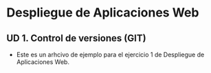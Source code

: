 # Despliegue de Aplicaciones Web
## UD 1. Control de versiones (GIT)
- Este es un arhcivo de ejemplo para el ejercicio 1 de Despliegue de Aplicaciones Web.